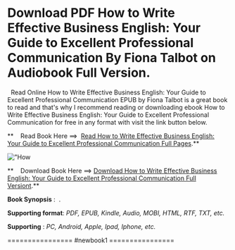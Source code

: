  **Download PDF How to Write Effective Business English: Your Guide to Excellent Professional Communication By Fiona Talbot on Audiobook Full Version.**
=======================================================================================================================================================

  Read Online How to Write Effective Business English: Your Guide to Excellent Professional Communication EPUB by Fiona Talbot is a great book to read and that's why I recommend reading or downloading ebook How to Write Effective Business English: Your Guide to Excellent Professional Communication for free in any format with visit the link button below.

**    Read Book Here ==>  [Read How to Write Effective Business English: Your Guide to Excellent Professional Communication Full Pages](https://newbookintheword.blogspot.com/id/0749497297).**

![\"How](\"https://i.gr-assets.com/images/S/compressed.photo.goodreads.com/books/1552642942l/43289637.jpg\")

**    Download Book Here ==> [Download How to Write Effective Business English: Your Guide to Excellent Professional Communication Full Versiont](https://newbookintheword.blogspot.com/id/0749497297).**

**Book Synopsis** :  .

**Supporting format**: _PDF, EPUB, Kindle, Audio, MOBI, HTML, RTF, TXT, etc._

**Supporting** : _PC, Android, Apple, Ipad, Iphone, etc._

================ #newbook1 ================